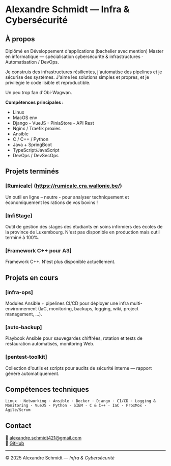 # Alexandre Schmidt — Infra & Cybersécurité 

## À propos
Diplômé en Développement d'applications (bachelier avec mention)
Master en informatique — spécialisation cybersécurité & infrastructures · Automatisation / DevOps.

Je construis des infrastructures résilientes, j'automatise des pipelines et je sécurise des systèmes. 
J'aime les solutions simples et propres, et je privilégie le code lisible et reproductible.

Un peu trop fan d'Obi-Wagwan.

**Compétences principales :**
- Linux
- MacOS env
- Django - VueJS - PiniaStore - API Rest 
- Nginx / Traefik proxies
- Ansible
- C / C++ / Python
- Java + SpringBoot
- TypeScript/JavaScript 
- DevOps / DevSecOps

## Projets terminés
### [Rumicalc] (https://rumicalc.cra.wallonie.be/)
Un outil en ligne – neutre - pour analyser techniquement et économiquement les rations de vos bovins !

### [InfiStage] 
Outil de gestion des stages des étudiants en soins infirmiers des écoles de la province de Luxembourg.
N'est pas disponible en production mais outil terminé à 100%.

### [Framework C++ pour A3]
Framework C++. N'est plus disponible actuellement.

## Projets en cours

### [infra-ops]
Modules Ansible + pipelines CI/CD pour déployer une infra multi-environnement (IaC, monitoring, backups, logging, wiki, project management, ...).

### [auto-backup]
Playbook Ansible pour sauvegardes chiffrées, rotation et tests de restauration automatisés, monitoring Web.

### [pentest-toolkit]
Collection d'outils et scripts pour audits de sécurité interne — rapport généré automatiquement.

## Compétences techniques
```
Linux · Networking · Ansible · Docker · Django · CI/CD · Logging & Monitoring · VueJS · Python · SIEM · C & C++ · IaC · ProxMox · Agile/Scrum 
```

## Contact
📧 [alexandre.schmidt421@gmail.com](mailto:alexandre.schmidt421@gmail.com)   
🐙 [GitHub](https://github.com/aschmidt-sys)

---
© 2025 Alexandre Schmidt — *Infra & Cybersécurité*

